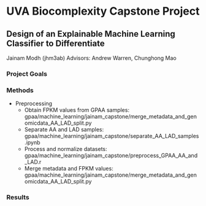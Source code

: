 # UVA Biocomplexity Capstone Project
## Design of an Explainable Machine Learning Classifier to Differentiate 
Jainam Modh (jhm3ab)
Advisors: Andrew Warren, Chunghong Mao
### Project Goals
### Methods
- Preprocessing
	- Obtain FPKM values from GPAA samples: gpaa/machine_learning/jainam_capstone/merge_metadata_and_genomicdata_AA_LAD_split.py
	- Separate AA and LAD samples: gpaa/machine_learning/jainam_capstone/separate_AA_LAD_samples.ipynb
	- Process and normalize datasets: gpaa/machine_learning/jainam_capstone/preprocess_GPAA_AA_and_LAD.r
	- Merge metadata and FPKM values: gpaa/machine_learning/jainam_capstone/merge_metadata_and_genomicdata_AA_LAD_split.py
### Results

